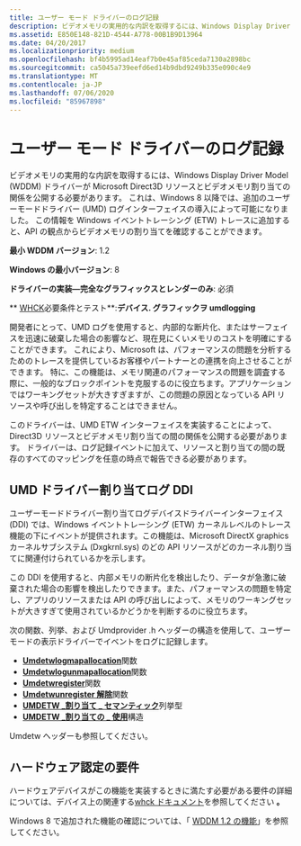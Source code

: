 ```yaml
---
title: ユーザー モード ドライバーのログ記録
description: ビデオメモリの実用的な内訳を取得するには、Windows Display Driver Model (WDDM) ドライバーが Microsoft Direct3D リソースとビデオメモリ割り当ての関係を公開する必要があります。
ms.assetid: E850E148-821D-4544-A778-00B1B9D13964
ms.date: 04/20/2017
ms.localizationpriority: medium
ms.openlocfilehash: bf4b5995ad14eaf7b0e45af85ceda7130a2898bc
ms.sourcegitcommit: ca5045a739eefd6ed14b9dbd9249b335e090c4e9
ms.translationtype: MT
ms.contentlocale: ja-JP
ms.lasthandoff: 07/06/2020
ms.locfileid: "85967898"
---
```

# <a name="span-iddisplayuser-mode_driver_loggingspanuser-mode-driver-logging"></a><span id="display.user-mode_driver_logging"></span>ユーザー モード ドライバーのログ記録


ビデオメモリの実用的な内訳を取得するには、Windows Display Driver Model (WDDM) ドライバーが Microsoft Direct3D リソースとビデオメモリ割り当ての関係を公開する必要があります。 これは、Windows 8 以降では、追加のユーザーモードドライバー (UMD) ログインターフェイスの導入によって可能になりました。 この情報を Windows イベントトレーシング (ETW) トレースに追加すると、API の観点からビデオメモリの割り当てを確認することができます。

**最小 WDDM バージョン**: 1.2

**Windows の最小バージョン**: 8

**ドライバーの実装—完全なグラフィックスとレンダーのみ**: 必須

** [WHCK](https://docs.microsoft.com/windows-hardware/test/hlk/windows-hardware-lab-kit)必要条件とテスト**:**デバイス. グラフィックヲ umdlogging**


 

開発者にとって、UMD ログを使用すると、内部的な断片化、またはサーフェイスを迅速に破棄した場合の影響など、現在見にくいメモリのコストを明確にすることができます。 これにより、Microsoft は、パフォーマンスの問題を分析するためのトレースを提供しているお客様やパートナーとの連携を向上させることができます。 特に、この機能は、メモリ関連のパフォーマンスの問題を調査する際に、一般的なブロックポイントを克服するのに役立ちます。アプリケーションではワーキングセットが大きすぎますが、この問題の原因となっている API リソースや呼び出しを特定することはできません。

このドライバーは、UMD ETW インターフェイスを実装することによって、Direct3D リソースとビデオメモリ割り当ての間の関係を公開する必要があります。 ドライバーは、ログ記録イベントに加えて、リソースと割り当ての間の既存のすべてのマッピングを任意の時点で報告できる必要があります。

## <a name="span-idumd_driver_allocation_logging_ddispanspan-idumd_driver_allocation_logging_ddispanspan-idumd_driver_allocation_logging_ddispanumd-driver-allocation-logging-ddi"></a><span id="UMD_driver_allocation_logging_DDI"></span><span id="umd_driver_allocation_logging_ddi"></span><span id="UMD_DRIVER_ALLOCATION_LOGGING_DDI"></span>UMD ドライバー割り当てログ DDI


ユーザーモードドライバー割り当てログデバイスドライバーインターフェイス (DDI) では、Windows イベントトレーシング (ETW) カーネルレベルのトレース機能の下にイベントが提供されます。この機能は、Microsoft DirectX graphics カーネルサブシステム (Dxgkrnl.sys) のどの API リソースがどのカーネル割り当てに関連付けられているかを示します。

この DDI を使用すると、内部メモリの断片化を検出したり、データが急激に破棄された場合の影響を検出したりできます。また、パフォーマンスの問題を特定し、アプリのリソースまたは API の呼び出しによって、メモリのワーキングセットが大きすぎて使用されているかどうかを判断するのに役立ちます。

次の関数、列挙、および Umdprovider .h ヘッダーの構造を使用して、ユーザーモードの表示ドライバーでイベントをログに記録します。

-   [**Umdetwlogmapallocation**](https://docs.microsoft.com/windows-hardware/drivers/ddi/umdprovider/nf-umdprovider-umdetwlogmapallocation)関数
-   [**Umdetwlogunmapallocation**](https://docs.microsoft.com/windows-hardware/drivers/ddi/umdprovider/nf-umdprovider-umdetwlogunmapallocation)関数
-   [**Umdetwregister**](https://docs.microsoft.com/windows-hardware/drivers/ddi/umdprovider/nf-umdprovider-umdetwregister)関数
-   [**Umdetwunregister 解除**](https://docs.microsoft.com/windows-hardware/drivers/ddi/umdprovider/nf-umdprovider-umdetwunregister)関数
-   [**UMDETW \_割り当て \_ セマンティック**](https://docs.microsoft.com/windows-hardware/drivers/ddi/umdprovider/ne-umdprovider-_umdetw_allocation_semantic)列挙型
-   [**UMDETW \_割り当ての \_ 使用**](https://docs.microsoft.com/windows-hardware/drivers/ddi/umdprovider/ns-umdprovider-_umdetw_allocation_usage)構造

Umdetw ヘッダーも参照してください。

## <a name="span-idhardware_certification_requirementsspanspan-idhardware_certification_requirementsspanspan-idhardware_certification_requirementsspanhardware-certification-requirements"></a><span id="Hardware_certification_requirements"></span><span id="hardware_certification_requirements"></span><span id="HARDWARE_CERTIFICATION_REQUIREMENTS"></span>ハードウェア認定の要件


ハードウェアデバイスがこの機能を実装するときに満たす必要がある要件の詳細については、デバイス上の関連する[whck ドキュメント](https://docs.microsoft.com/windows-hardware/test/hlk/windows-hardware-lab-kit)を参照してください **。**

Windows 8 で追加された機能の確認については、「 [WDDM 1.2 の機能](wddm-v1-2-features.md)」を参照してください。

 

 





